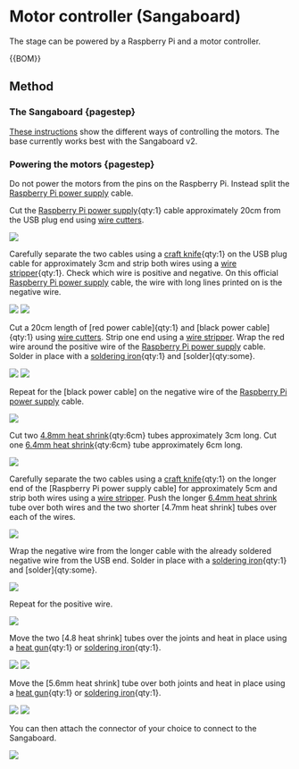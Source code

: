 # Motor controller (Sangaboard)

The stage can be powered by a Raspberry Pi and a motor controller.

{{BOM}}

[Raspberry Pi power supply]: models/raspi_power.md "{cat:part}"
[red power wire]: models/power_wire.md#red "{cat:part}"
[black power wire]: models/power_wire.md#black "{cat:part}"
[4.8mm heat shrink]: models/4_8mm_heat_shrink.md "{cat:part}"
[6.4mm heat shrink]: models/6_4mm_heat_shrink.md "{cat:part}"
[soldering iron]: "{cat:tool}"
[wire stripper]: "{cat:tool}"
[craft knife]: "{cat:tool}"
[heat gun]: "{cat:tool}"
[wire cutters]: "{cat:tool}"


## Method

### The Sangaboard {pagestep}

[These instructions](https://build.openflexure.org/openflexure-microscope/v6.1.2/docs/#/6_motor_controllers) show the different ways of controlling the motors. The base currently works best with the Sangaboard v2.

### Powering the motors {pagestep}

Do not power the motors from the pins on the Raspberry Pi.  Instead split the [Raspberry Pi power supply] cable.  

Cut the [Raspberry Pi power supply]{qty:1} cable approximately 20cm from the USB plug end using [wire cutters].

![](images/motor_controller/cut_power.jpg)

Carefully separate the two cables using a [craft knife]{qty:1} on the USB plug cable for approximately 3cm and strip both wires using a [wire stripper]{qty:1}. Check which wire is positive and negative.  On this official [Raspberry Pi power supply] cable, the wire with long lines printed on is the negative wire.

![](images/motor_controller/separate_wires.jpg)
![](images/motor_controller/USB_strip.jpg)

Cut a 20cm length of [red power cable]{qty:1} and [black power cable]{qty:1} using [wire cutters]. Strip one end using a [wire stripper]. Wrap the red wire around the positive wire of the [Raspberry Pi power supply] cable. Solder in place with a [soldering iron]{qty:1} and [solder]{qty:some}.

![](images/motor_controller/wrap_positive_usb.jpg)
![](images/motor_controller/solder_positive_usb.jpg)

Repeat for the [black power cable] on the negative wire of the [Raspberry Pi power supply] cable.

![](images/motor_controller/USB_both_solder.jpg)

Cut two [4.8mm heat shrink]{qty:6cm} tubes approximately 3cm long.  Cut one [6.4mm heat shrink]{qty:6cm} tube approximately 6cm long.

![](images/motor_controller/cut_heat_shrink.jpg)

Carefully separate the two cables using a [craft knife]{qty:1} on the longer end of the [Raspberry Pi power supply cable] for approximately 5cm and strip both wires using a [wire stripper]. Push the longer [6.4mm heat shrink] tube over both wires and the two shorter [4.7mm heat shrink] tubes over each of the wires.

![](images/motor_controller/USB_wire_with_heatshrink.jpg)


Wrap the negative wire from the longer cable with the already soldered negative wire from the USB end.  Solder in place with a [soldering iron]{qty:1} and [solder]{qty:some}.

![](images/motor_controller/solder_third.jpg)

Repeat for the positive wire.

![](images/motor_controller/solder_third_repeat.jpg)

Move the two [4.8 heat shrink] tubes over the joints and heat in place using a [heat gun]{qty:1} or [soldering iron]{qty:1}.

![](images/motor_controller/heatshrink_in_place.jpg)
![](images/motor_controller/heatshrink_shrunk.jpg)

Move the [5.6mm heat shrink] tube over both joints and heat in place using a [heat gun]{qty:1} or [soldering iron]{qty:1}.

![](images/motor_controller/large_heatshrink_in_place.jpg)
![](images/motor_controller/large_heatshrink_shrunk.jpg)

You can then attach the connector of your choice to connect to the Sangaboard.

![](images/motor_controller/connector.jpg)
